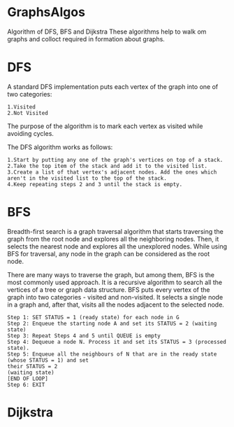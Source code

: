 # GraphsAlgos
Algorithm of DFS, BFS and Dijkstra
These algorithms help to walk om graphs and colloct required in formation about graphs.

# DFS
A standard DFS implementation puts each vertex of the graph into one of two categories:

    1.Visited
    2.Not Visited

The purpose of the algorithm is to mark each vertex as visited while avoiding cycles.

The DFS algorithm works as follows:

    1.Start by putting any one of the graph's vertices on top of a stack.
    2.Take the top item of the stack and add it to the visited list.
    3.Create a list of that vertex's adjacent nodes. Add the ones which aren't in the visited list to the top of the stack.
    4.Keep repeating steps 2 and 3 until the stack is empty.

# BFS
Breadth-first search is a graph traversal algorithm that starts traversing the graph from the root node and explores all the neighboring nodes. Then, it selects the nearest node and explores all the unexplored nodes. While using BFS for traversal, any node in the graph can be considered as the root node.

There are many ways to traverse the graph, but among them, BFS is the most commonly used approach. It is a recursive algorithm to search all the vertices of a tree or graph data structure. BFS puts every vertex of the graph into two categories - visited and non-visited. It selects a single node in a graph and, after that, visits all the nodes adjacent to the selected node.

    Step 1: SET STATUS = 1 (ready state) for each node in G
    Step 2: Enqueue the starting node A and set its STATUS = 2 (waiting state)
    Step 3: Repeat Steps 4 and 5 until QUEUE is empty
    Step 4: Dequeue a node N. Process it and set its STATUS = 3 (processed state).
    Step 5: Enqueue all the neighbours of N that are in the ready state (whose STATUS = 1) and set
    their STATUS = 2
    (waiting state)
    [END OF LOOP]
    Step 6: EXIT

# Dijkstra
